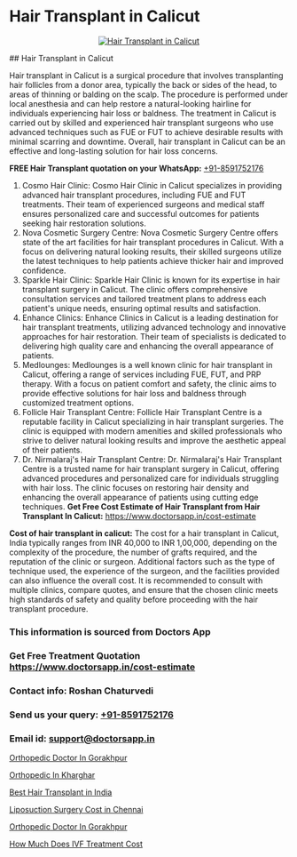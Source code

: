 # Hair Transplant in Calicut

<p align="center">
  <a href="https://doctorsapp.co.in/uploads/treatment_image/Finding%20the%20best%20hair%20clinic.jpg">
    <img src="https://doctorsapp.co.in/treatment/hair-transplant" alt="Hair Transplant in Calicut">
  </a>
</p>
## Hair Transplant in Calicut

Hair transplant in Calicut is a surgical procedure that involves transplanting hair follicles from a donor area, typically the back or sides of the head, to areas of thinning or balding on the scalp. The procedure is performed under local anesthesia and can help restore a natural-looking hairline for individuals experiencing hair loss or baldness. The treatment in Calicut is carried out by skilled and experienced hair transplant surgeons who use advanced techniques such as FUE or FUT to achieve desirable results with minimal scarring and downtime. Overall, hair transplant in Calicut can be an effective and long-lasting solution for hair loss concerns.

**FREE Hair Transplant quotation on your WhatsApp:**  [+91-8591752176](https://api.whatsapp.com/send?phone=8591752176)

1) Cosmo Hair Clinic: Cosmo Hair Clinic in Calicut specializes in providing advanced hair transplant procedures, including FUE and FUT treatments. Their team of experienced surgeons and medical staff ensures personalized care and successful outcomes for patients seeking hair restoration solutions.
2) Nova Cosmetic Surgery Centre: Nova Cosmetic Surgery Centre offers state of the art facilities for hair transplant procedures in Calicut. With a focus on delivering natural looking results, their skilled surgeons utilize the latest techniques to help patients achieve thicker hair and improved confidence.
3) Sparkle Hair Clinic: Sparkle Hair Clinic is known for its expertise in hair transplant surgery in Calicut. The clinic offers comprehensive consultation services and tailored treatment plans to address each patient's unique needs, ensuring optimal results and satisfaction.
4) Enhance Clinics: Enhance Clinics in Calicut is a leading destination for hair transplant treatments, utilizing advanced technology and innovative approaches for hair restoration. Their team of specialists is dedicated to delivering high quality care and enhancing the overall appearance of patients.
5) Medlounges: Medlounges is a well known clinic for hair transplant in Calicut, offering a range of services including FUE, FUT, and PRP therapy. With a focus on patient comfort and safety, the clinic aims to provide effective solutions for hair loss and baldness through customized treatment options.
6) Follicle Hair Transplant Centre: Follicle Hair Transplant Centre is a reputable facility in Calicut specializing in hair transplant surgeries. The clinic is equipped with modern amenities and skilled professionals who strive to deliver natural looking results and improve the aesthetic appeal of their patients.
7) Dr. Nirmalaraj's Hair Transplant Centre: Dr. Nirmalaraj's Hair Transplant Centre is a trusted name for hair transplant surgery in Calicut, offering advanced procedures and personalized care for individuals struggling with hair loss. The clinic focuses on restoring hair density and enhancing the overall appearance of patients using cutting edge techniques.
**Get Free Cost Estimate of Hair Transplant from Hair Transplant In Calicut:** https://www.doctorsapp.in/cost-estimate

**Cost of hair transplant in calicut:**
The cost for a hair transplant in Calicut, India typically ranges from INR 40,000 to INR 1,00,000, depending on the complexity of the procedure, the number of grafts required, and the reputation of the clinic or surgeon. Additional factors such as the type of technique used, the experience of the surgeon, and the facilities provided can also influence the overall cost. It is recommended to consult with multiple clinics, compare quotes, and ensure that the chosen clinic meets high standards of safety and quality before proceeding with the hair transplant procedure.

### This information is sourced from Doctors App 
### Get Free Treatment Quotation https://www.doctorsapp.in/cost-estimate
### Contact info: Roshan Chaturvedi 
### Send us your query: [+91-8591752176](https://api.whatsapp.com/send?phone=8591752176) 
### Email id: support@doctorsapp.in

[Orthopedic Doctor In Gorakhpur](https://www.linkedin.com/pulse/orthopedic-doctor-gorakhpur-knee-replacement-treatment-i1z3e?trackingId=j4SZx%2BShD2eULoXOyQaLvQ%3D%3D&lipi=urn%3Ali%3Apage%3Ad_flagship3_company_admin%3BII%2FSNcWiSiigR90SV5cfEQ%3D%3D)

[Orthopedic In Kharghar](https://www.linkedin.com/pulse/orthopedic-kharghar-doctorsapp-rajshahi-zukve?trackingId=sgjMxPLQTsClxBsHX4OK8A%3D%3D&lipi=urn%3Ali%3Apage%3Ad_flagship3_company_admin%3BtGKQvLKET%2FOkWlJl4W0MBA%3D%3D)

[Best Hair Transplant in India](https://medium.com/@kushalrao10/best-hair-transplant-in-india-abfe842f9626)

[Liposuction Surgery Cost in Chennai](https://medium.com/@devenderrathi97/liposuction-surgery-cost-in-chennai-b7a07ef30abb)

[Orthopedic Doctor In Gorakhpur](https://doctors-apps.github.io/doctorsapp/orthopedic-doctor-in-gorakhpur)

[How Much Does IVF Treatment Cost](https://doctors-apps.github.io/doctorsapp/how-much-does-ivf-treatment-cost)

